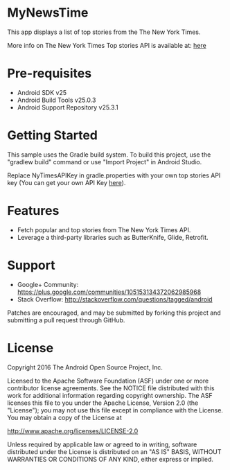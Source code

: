 # MyNewsTime

This app displays a list of top stories from the The New York Times.

More info on The New York Times Top stories API is available at: [here](https://developer.nytimes.com/top_stories_v2.json#/README)

# Pre-requisites

* Android SDK v25
* Android Build Tools v25.0.3
* Android Support Repository v25.3.1

# Getting Started

This sample uses the Gradle build system. To build this project, use the "gradlew build" command or use "Import Project" in Android Studio.

Replace NyTimesAPIKey in gradle.properties with your own top stories API key (You can get your own API Key [here](https://developer.nytimes.com/signup?mcubz=0)).

# Features

* Fetch popular and top stories from The New York Times API.
* Leverage a third-party libraries such as ButterKnife, Glide, Retrofit.


# Support

* Google+ Community: https://plus.google.com/communities/105153134372062985968
* Stack Overflow: http://stackoverflow.com/questions/tagged/android

Patches are encouraged, and may be submitted by forking this project and submitting a pull request through GitHub.

# License

Copyright 2016 The Android Open Source Project, Inc.

Licensed to the Apache Software Foundation (ASF) under one or more contributor license agreements. See the NOTICE file distributed with this work for additional information regarding copyright ownership. The ASF licenses this file to you under the Apache License, Version 2.0 (the "License"); you may not use this file except in compliance with the License. You may obtain a copy of the License at

http://www.apache.org/licenses/LICENSE-2.0

Unless required by applicable law or agreed to in writing, software distributed under the License is distributed on an "AS IS" BASIS, WITHOUT WARRANTIES OR CONDITIONS OF ANY KIND, either express or implied.
